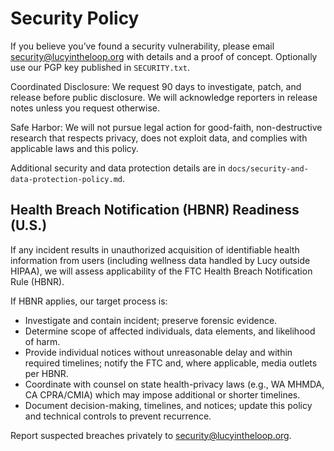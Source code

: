 # Security Policy

If you believe you’ve found a security vulnerability, please email
security@lucyintheloop.org with details and a proof of concept. Optionally use
our PGP key published in `SECURITY.txt`.

Coordinated Disclosure: We request 90 days to investigate, patch, and release
before public disclosure. We will acknowledge reporters in release notes unless
you request otherwise.

Safe Harbor: We will not pursue legal action for good-faith, non-destructive
research that respects privacy, does not exploit data, and complies with
applicable laws and this policy.

Additional security and data protection details are in
`docs/security-and-data-protection-policy.md`.

## Health Breach Notification (HBNR) Readiness (U.S.)

If any incident results in unauthorized acquisition of identifiable health
information from users (including wellness data handled by Lucy outside HIPAA),
we will assess applicability of the FTC Health Breach Notification Rule (HBNR).

If HBNR applies, our target process is:

- Investigate and contain incident; preserve forensic evidence.
- Determine scope of affected individuals, data elements, and likelihood of harm.
- Provide individual notices without unreasonable delay and within required
  timelines; notify the FTC and, where applicable, media outlets per HBNR.
- Coordinate with counsel on state health-privacy laws (e.g., WA MHMDA, CA CPRA/CMIA)
  which may impose additional or shorter timelines.
- Document decision-making, timelines, and notices; update this policy and
  technical controls to prevent recurrence.

Report suspected breaches privately to security@lucyintheloop.org.
